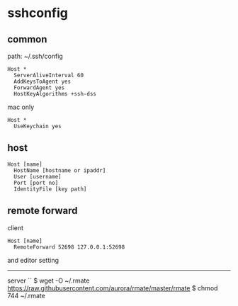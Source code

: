 # sshconfig

## common
path: ~/.ssh/config
```
Host *
  ServerAliveInterval 60
  AddKeysToAgent yes
  ForwardAgent yes
  HostKeyAlgorithms +ssh-dss
```

mac only
```
Host *
  UseKeychain yes
```

## host
```
Host [name]
  HostName [hostname or ipaddr]
  User [username]
  Port [port no]
  IdentityFile [key path]
```

## remote forward
client
```
Host [name]
  RemoteForward 52698 127.0.0.1:52698
```
and editor setting

---
server
``
$ wget -O ~/.rmate https://raw.githubusercontent.com/aurora/rmate/master/rmate
$ chmod 744 ~/.rmate
```

